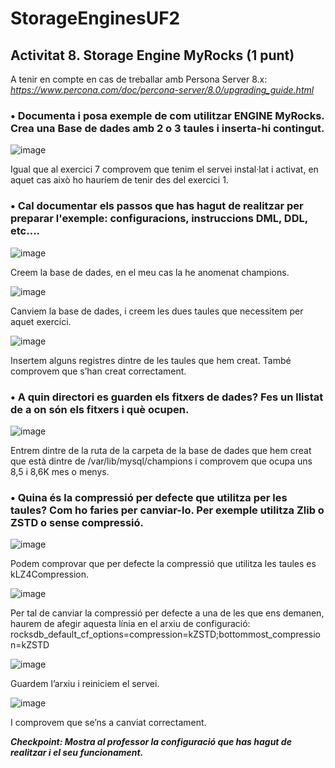 # StorageEnginesUF2

## Activitat 8. Storage Engine MyRocks (1 punt)


A tenir en compte en cas de treballar amb Persona Server 8.x:
*https://www.percona.com/doc/percona-server/8.0/upgrading_guide.html*

### •	Documenta i posa exemple de com utilitzar ENGINE MyRocks. Crea una Base de dades amb 2 o 3 taules i inserta-hi contingut.

![image](https://user-images.githubusercontent.com/61474765/161727065-b61f24ea-8b42-443d-8a67-410878e7fe4c.png)

Igual que al exercici 7 comprovem que tenim el servei instal·lat i activat, en aquet cas això ho hauríem de tenir des del exercici 1.

### •	Cal documentar els passos que has hagut de realitzar per preparar l'exemple: configuracions, instruccions DML, DDL, etc....

![image](https://user-images.githubusercontent.com/61474765/161727133-e13cba01-3d2a-43fb-8938-2d7ad83c6a45.png)

Creem la base de dades, en el meu cas la he anomenat champions.

![image](https://user-images.githubusercontent.com/61474765/161727165-8b842b1b-84cb-4452-af64-b88261c0d02f.png)

Canviem la base de dades, i creem les dues taules que necessitem per aquet exercici.

![image](https://user-images.githubusercontent.com/61474765/161727478-670e68ad-c150-45cd-ad8e-3553e6848283.png)

Insertem alguns registres dintre de les taules que hem creat. També comprovem que s’han creat correctament.

### •	A quin directori es guarden els fitxers de dades? Fes un llistat de a on són els fitxers i què ocupen.

![image](https://user-images.githubusercontent.com/61474765/161727595-8569f875-f930-4e6f-a010-1978a137399a.png)

Entrem dintre de la ruta de la carpeta de la base de dades que hem creat que està dintre de /var/lib/mysql/champions i comprovem que ocupa uns 8,5 i 8,6K mes o menys.

### •	Quina és la compressió per defecte que utilitza per les taules? Com ho faries per canviar-lo. Per exemple utilitza Zlib o ZSTD o sense compressió.

![image](https://user-images.githubusercontent.com/61474765/161727694-5a494623-cf5c-42ec-8879-76caf6810a6d.png)

Podem comprovar que per defecte la compressió que utilitza les taules es kLZ4Compression.

![image](https://user-images.githubusercontent.com/61474765/161727728-925508f8-89a2-4e67-b8f3-ef8625c0f2f5.png)

Per tal de canviar la compressió per defecte a una de les que ens demanen, haurem de afegir aquesta línia en el arxiu de configuració:
	rocksdb_default_cf_options=compression=kZSTD;bottommost_compression=kZSTD

![image](https://user-images.githubusercontent.com/61474765/161727773-054ca6e8-5055-4b79-ac7e-4fa7f6ef254c.png)

Guardem l’arxiu i reiniciem el servei.

![image](https://user-images.githubusercontent.com/61474765/161727801-02130306-12a4-4808-9f5f-1c5d78c4c7d2.png)

I comprovem que se’ns a canviat correctament.

***Checkpoint: Mostra al professor la configuració que has hagut de realitzar i el seu funcionament.***




